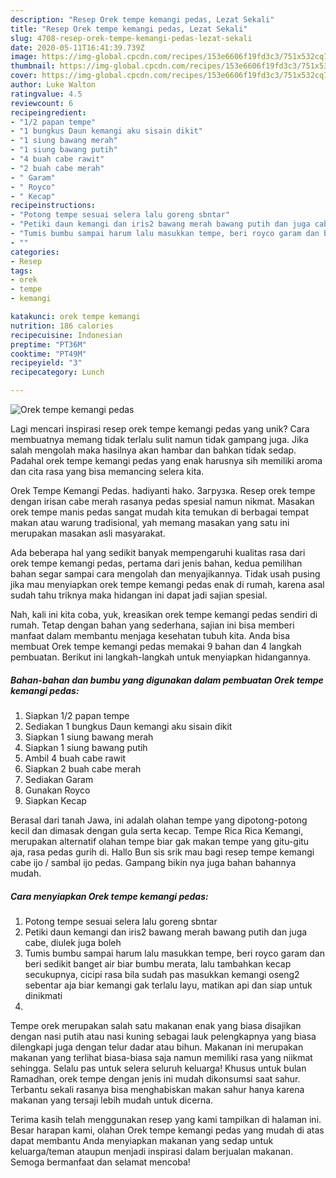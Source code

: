 ```yaml
---
description: "Resep Orek tempe kemangi pedas, Lezat Sekali"
title: "Resep Orek tempe kemangi pedas, Lezat Sekali"
slug: 4708-resep-orek-tempe-kemangi-pedas-lezat-sekali
date: 2020-05-11T16:41:39.739Z
image: https://img-global.cpcdn.com/recipes/153e6606f19fd3c3/751x532cq70/orek-tempe-kemangi-pedas-foto-resep-utama.jpg
thumbnail: https://img-global.cpcdn.com/recipes/153e6606f19fd3c3/751x532cq70/orek-tempe-kemangi-pedas-foto-resep-utama.jpg
cover: https://img-global.cpcdn.com/recipes/153e6606f19fd3c3/751x532cq70/orek-tempe-kemangi-pedas-foto-resep-utama.jpg
author: Luke Walton
ratingvalue: 4.5
reviewcount: 6
recipeingredient:
- "1/2 papan tempe"
- "1 bungkus Daun kemangi aku sisain dikit"
- "1 siung bawang merah"
- "1 siung bawang putih"
- "4 buah cabe rawit"
- "2 buah cabe merah"
- " Garam"
- " Royco"
- " Kecap"
recipeinstructions:
- "Potong tempe sesuai selera lalu goreng sbntar"
- "Petiki daun kemangi dan iris2 bawang merah bawang putih dan juga cabe, diulek juga boleh"
- "Tumis bumbu sampai harum lalu masukkan tempe, beri royco garam dan beri sedikit banget air biar bumbu merata, lalu tambahkan kecap secukupnya, cicipi rasa bila sudah pas masukkan kemangi oseng2 sebentar aja biar kemangi gak terlalu layu, matikan api dan siap untuk dinikmati"
- ""
categories:
- Resep
tags:
- orek
- tempe
- kemangi

katakunci: orek tempe kemangi 
nutrition: 186 calories
recipecuisine: Indonesian
preptime: "PT36M"
cooktime: "PT49M"
recipeyield: "3"
recipecategory: Lunch

---
```



![Orek tempe kemangi pedas](https://img-global.cpcdn.com/recipes/153e6606f19fd3c3/751x532cq70/orek-tempe-kemangi-pedas-foto-resep-utama.jpg)

Lagi mencari inspirasi resep orek tempe kemangi pedas yang unik? Cara membuatnya memang tidak terlalu sulit namun tidak gampang juga. Jika salah mengolah maka hasilnya akan hambar dan bahkan tidak sedap. Padahal orek tempe kemangi pedas yang enak harusnya sih memiliki aroma dan cita rasa yang bisa memancing selera kita.

Orek Tempe Kemangi Pedas. hadiyanti hako. Загрузка. Resep orek tempe dengan irisan cabe merah rasanya pedas spesial namun nikmat. Masakan orek tempe manis pedas sangat mudah kita temukan di berbagai tempat makan atau warung tradisional, yah memang masakan yang satu ini merupakan masakan asli masyarakat.

Ada beberapa hal yang sedikit banyak mempengaruhi kualitas rasa dari orek tempe kemangi pedas, pertama dari jenis bahan, kedua pemilihan bahan segar sampai cara mengolah dan menyajikannya. Tidak usah pusing jika mau menyiapkan orek tempe kemangi pedas enak di rumah, karena asal sudah tahu triknya maka hidangan ini dapat jadi sajian spesial.


Nah, kali ini kita coba, yuk, kreasikan orek tempe kemangi pedas sendiri di rumah. Tetap dengan bahan yang sederhana, sajian ini bisa memberi manfaat dalam membantu menjaga kesehatan tubuh kita. Anda bisa membuat Orek tempe kemangi pedas memakai 9 bahan dan 4 langkah pembuatan. Berikut ini langkah-langkah untuk menyiapkan hidangannya.

<!--inarticleads1-->

##### Bahan-bahan dan bumbu yang digunakan dalam pembuatan Orek tempe kemangi pedas:

1. Siapkan 1/2 papan tempe
1. Sediakan 1 bungkus Daun kemangi aku sisain dikit
1. Siapkan 1 siung bawang merah
1. Siapkan 1 siung bawang putih
1. Ambil 4 buah cabe rawit
1. Siapkan 2 buah cabe merah
1. Sediakan  Garam
1. Gunakan  Royco
1. Siapkan  Kecap


Berasal dari tanah Jawa, ini adalah olahan tempe yang dipotong-potong kecil dan dimasak dengan gula serta kecap. Tempe Rica Rica Kemangi, merupakan alternatif olahan tempe biar gak makan tempe yang gitu-gitu aja, rasa pedas gurih di. Hallo Bun sis srik mau bagi resep tempe kemangi cabe ijo / sambal ijo pedas. Gampang bikin nya juga bahan bahannya mudah. 

<!--inarticleads2-->

##### Cara menyiapkan Orek tempe kemangi pedas:

1. Potong tempe sesuai selera lalu goreng sbntar
1. Petiki daun kemangi dan iris2 bawang merah bawang putih dan juga cabe, diulek juga boleh
1. Tumis bumbu sampai harum lalu masukkan tempe, beri royco garam dan beri sedikit banget air biar bumbu merata, lalu tambahkan kecap secukupnya, cicipi rasa bila sudah pas masukkan kemangi oseng2 sebentar aja biar kemangi gak terlalu layu, matikan api dan siap untuk dinikmati
1. 


Tempe orek merupakan salah satu makanan enak yang biasa disajikan dengan nasi putih atau nasi kuning sebagai lauk pelengkapnya yang biasa dilengkapi juga dengan telur dadar atau bihun. Makanan ini merupakan makanan yang terlihat biasa-biasa saja namun memiliki rasa yang niikmat sehingga. Selalu pas untuk selera seluruh keluarga! Khusus untuk bulan Ramadhan, orek tempe dengan jenis ini mudah dikonsumsi saat sahur. Terbantu sekali rasanya bisa menghabiskan makan sahur hanya karena makanan yang tersaji lebih mudah untuk dicerna. 

Terima kasih telah menggunakan resep yang kami tampilkan di halaman ini. Besar harapan kami, olahan Orek tempe kemangi pedas yang mudah di atas dapat membantu Anda menyiapkan makanan yang sedap untuk keluarga/teman ataupun menjadi inspirasi dalam berjualan makanan. Semoga bermanfaat dan selamat mencoba!
